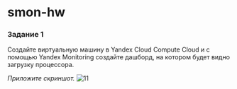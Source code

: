 # smon-hw
### Задание 1

Создайте виртуальную машину в Yandex Cloud Compute Cloud и с помощью Yandex Monitoring создайте дашборд, на котором будет видно загрузку процессора.

*Приложите скриншот.*
![11](https://github.com/happysuhin/smon-hw/assets/136793989/9049526d-44d1-426b-a7c9-eaf5c1135687)
